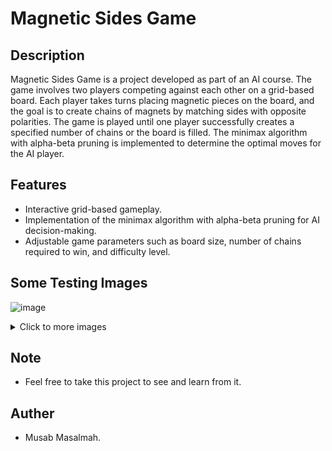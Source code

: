 # Magnetic Sides Game

## Description

Magnetic Sides Game is a project developed as part of an AI course. The game involves two players competing against each other on a grid-based board. Each player takes turns placing magnetic pieces on the board, and the goal is to create chains of magnets by matching sides with opposite polarities. The game is played until one player successfully creates a specified number of chains or the board is filled. The minimax algorithm with alpha-beta pruning is implemented to determine the optimal moves for the AI player.

## Features

- Interactive grid-based gameplay.
- Implementation of the minimax algorithm with alpha-beta pruning for AI decision-making.
- Adjustable game parameters such as board size, number of chains required to win, and difficulty level.

## Some Testing Images
![image](https://github.com/MusabMasalmah/Magnetic-Sides-Game/assets/129512609/a2d995f9-f333-45d4-801a-d9b2800cf339)
<details>
  <summary>Click to more images</summary>
  ![image](https://github.com/MusabMasalmah/Magnetic-Sides-Game/assets/129512609/f0d40a35-6b7b-4d0c-8da1-5c7efa9e32bf)
  ![image](https://github.com/MusabMasalmah/Magnetic-Sides-Game/assets/129512609/cc4aeeb9-9d8a-4fa1-87e9-12642ff2b6c5)
  ![image](https://github.com/MusabMasalmah/Magnetic-Sides-Game/assets/129512609/fe679e64-b236-473b-8036-6a8480ba06aa)
  ![image](https://github.com/MusabMasalmah/Magnetic-Sides-Game/assets/129512609/c4cce8b6-6a9c-4293-9538-e264f9d8df7d)
  ![image](https://github.com/MusabMasalmah/Magnetic-Sides-Game/assets/129512609/c94a73d2-e5b1-40f7-90e5-d57c83c89bd7)

</details>

 ## Note
 - Feel free to take this project to see and learn from it. 

 
 ## Auther
 - Musab Masalmah. 
